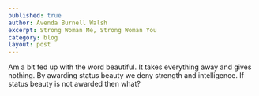 ```yaml
---
published: true
author: Avenda Burnell Walsh
excerpt: Strong Woman Me, Strong Woman You
category: blog
layout: post
---
```

Am a bit fed up with the word beautiful. It takes everything away and gives nothing. By awarding status beauty we deny strength and intelligence. If status beauty is not awarded then what?
